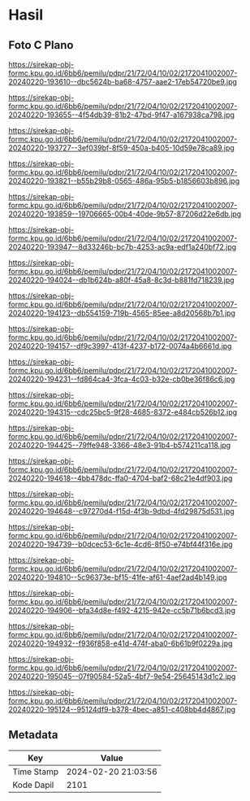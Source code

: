 # Hasil

## Foto C Plano

https://sirekap-obj-formc.kpu.go.id/6bb6/pemilu/pdpr/21/72/04/10/02/2172041002007-20240220-193610--dbc5624b-ba68-4757-aae2-17eb54720be9.jpg

https://sirekap-obj-formc.kpu.go.id/6bb6/pemilu/pdpr/21/72/04/10/02/2172041002007-20240220-193655--4f54db39-81b2-47bd-9f47-a167938ca798.jpg

https://sirekap-obj-formc.kpu.go.id/6bb6/pemilu/pdpr/21/72/04/10/02/2172041002007-20240220-193727--3ef039bf-8f59-450a-b405-10d59e78ca89.jpg

https://sirekap-obj-formc.kpu.go.id/6bb6/pemilu/pdpr/21/72/04/10/02/2172041002007-20240220-193821--b55b29b8-0565-486a-95b5-b1856603b896.jpg

https://sirekap-obj-formc.kpu.go.id/6bb6/pemilu/pdpr/21/72/04/10/02/2172041002007-20240220-193859--19706665-00b4-40de-9b57-87206d22e6db.jpg

https://sirekap-obj-formc.kpu.go.id/6bb6/pemilu/pdpr/21/72/04/10/02/2172041002007-20240220-193947--8d33246b-bc7b-4253-ac9a-edf1a240bf72.jpg

https://sirekap-obj-formc.kpu.go.id/6bb6/pemilu/pdpr/21/72/04/10/02/2172041002007-20240220-194024--db1b624b-a80f-45a8-8c3d-b881fd718239.jpg

https://sirekap-obj-formc.kpu.go.id/6bb6/pemilu/pdpr/21/72/04/10/02/2172041002007-20240220-194123--db554159-719b-4565-85ee-a8d20568b7b1.jpg

https://sirekap-obj-formc.kpu.go.id/6bb6/pemilu/pdpr/21/72/04/10/02/2172041002007-20240220-194157--df9c3997-413f-4237-b172-0074a4b6661d.jpg

https://sirekap-obj-formc.kpu.go.id/6bb6/pemilu/pdpr/21/72/04/10/02/2172041002007-20240220-194231--fd864ca4-3fca-4c03-b32e-cb0be36f86c6.jpg

https://sirekap-obj-formc.kpu.go.id/6bb6/pemilu/pdpr/21/72/04/10/02/2172041002007-20240220-194315--cdc25bc5-9f28-4685-8372-e484cb526b12.jpg

https://sirekap-obj-formc.kpu.go.id/6bb6/pemilu/pdpr/21/72/04/10/02/2172041002007-20240220-194425--79ffe948-3366-48e3-91b4-b574211ca118.jpg

https://sirekap-obj-formc.kpu.go.id/6bb6/pemilu/pdpr/21/72/04/10/02/2172041002007-20240220-194618--4bb478dc-ffa0-4704-baf2-68c21e4df903.jpg

https://sirekap-obj-formc.kpu.go.id/6bb6/pemilu/pdpr/21/72/04/10/02/2172041002007-20240220-194648--c97270d4-f15d-4f3b-9dbd-4fd29875d531.jpg

https://sirekap-obj-formc.kpu.go.id/6bb6/pemilu/pdpr/21/72/04/10/02/2172041002007-20240220-194739--b0dcec53-6c1e-4cd6-8f50-e74bf44f316e.jpg

https://sirekap-obj-formc.kpu.go.id/6bb6/pemilu/pdpr/21/72/04/10/02/2172041002007-20240220-194810--5c96373e-bf15-41fe-af61-4aef2ad4b149.jpg

https://sirekap-obj-formc.kpu.go.id/6bb6/pemilu/pdpr/21/72/04/10/02/2172041002007-20240220-194906--bfa34d8e-f492-4215-942e-cc5b71b6bcd3.jpg

https://sirekap-obj-formc.kpu.go.id/6bb6/pemilu/pdpr/21/72/04/10/02/2172041002007-20240220-194932--f936f858-e41d-474f-aba0-6b61b9f0229a.jpg

https://sirekap-obj-formc.kpu.go.id/6bb6/pemilu/pdpr/21/72/04/10/02/2172041002007-20240220-195045--07f90584-52a5-4bf7-9e54-25645143d1c2.jpg

https://sirekap-obj-formc.kpu.go.id/6bb6/pemilu/pdpr/21/72/04/10/02/2172041002007-20240220-195124--95124df9-b378-4bec-a851-c408bb4d4867.jpg


## Metadata

| Key        | Value               |
| ---------- | ------------------- |
| Time Stamp | 2024-02-20 21:03:56 |
| Kode Dapil | 2101                |



